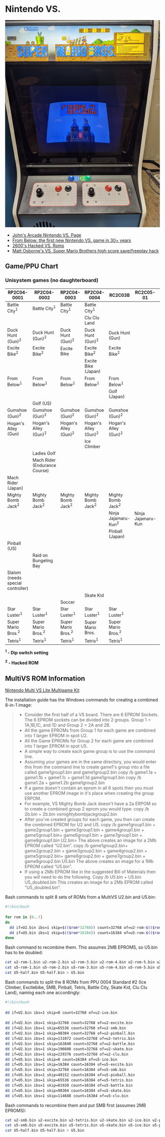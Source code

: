 # Nintendo VS.

![image](images/FromBelow.jpg)

- [John's Arcade Nintendo VS. Page](http://johnsarcade.com/nintendo_vs_ppu_info.php)
- [From Below: the first new Nintendo VS. game in 30+ years](https://mhughson.itch.io/from-below/devlog/206464/vs-system-beta-080)
- [2600's Hacked VS. Roms](https://forums.arcade-museum.com/threads/2600s-hacked-roms-for-the-nintendo-vs-system-and-multivs-pcb.375524/)
- [Matt Osborne's VS. Super Mario Brothers high score save/freeplay hack](http://www.scoresaves.com/VsSMBHSFP.html)

## Game/PPU Chart

### Unisystem games (no daughterboard)

|**RP2C04-0001**|**RP2C04-0002**|**RP2C04-0003**|**RP2C04-0004**|**RC2C03B**|**RC2C05-01**|**RC2C05-02**|**RC2C05-03**|
|-|-|-|-|-|-|-|-|
|Battle City<sup>1</sup>|Battle City<sup>1</sup>|Battle City<sup>1</sup>|Battle City<sup>1</sup>|||
||||Clu Clu Land|||
|Duck Hunt (Gun)<sup>2</sup>|Duck Hunt (Gun)<sup>2</sup>|Duck Hunt (Gun)<sup>2</sup>|Duck Hunt (Gun)<sup>2</sup>|Duck Hunt (Gun)|
|Excite Bike<sup>2</sup>|Excite Bike<sup>2</sup>|Excite Bike|Excite Bike<sup>2</sup>|Excite Bike<sup>2</sup>||
||||Excite Bike (Japan)|||
|From Below<sup>1</sup>|From Below<sup>1</sup>|From Below<sup>1</sup>|From Below<sup>1</sup>|From Below<sup>1</sup>||
|||||Golf (Japan)|
||Golf (US)||||
|Gumshoe (Gun)<sup>2</sup>|Gumshoe (Gun)<sup>2</sup>|Gumshoe (Gun)<sup>2</sup>|Gumshoe (Gun)<sup>2</sup>|Gumshoe (Gun)<sup>2</sup>||Gumshoe (Gun)|
|Hogan's Alley (Gun)|Hogan's Alley (Gun)<sup>2</sup>|Hogan's Alley (Gun)<sup>2</sup>|Hogan's Alley (Gun)<sup>2</sup>|Hogan's Alley (Gun)<sup>2</sup>|
||||Ice Climber|||
||Ladies Golf|||||
||Mach Rider (Endurance Course)|||||
|Mach Rider (Japan)||||||
|Mighty Bomb Jack<sup>2</sup>|Mighty Bomb Jack<sup>2</sup>|Mighty Bomb Jack<sup>2</sup>|Mighty Bomb Jack<sup>2</sup>|Mighty Bomb Jack<sup>2</sup>||Mighty Bomb Jack|
|||||Ninja Jajamaru-Kun<sup>2</sup>|Ninja Jajamaru-Kun||
|||||Pinball (Japan)|
|Pinball (US)||||||
||Raid on Bungeling Bay||||
|Slalom (needs special controller)|||||
||||Skate Kid|||
|||Soccer||||
|Star Luster<sup>1</sup>|Star Luster<sup>1</sup>|Star Luster<sup>1</sup>|Star Luster<sup>1</sup>|Star Luster<sup>1</sup>||
|Super Mario Bros.<sup>2</sup>|Super Mario Bros.<sup>2</sup>|Super Mario Bros.<sup>2</sup>|Super Mario Bros.|Super Mario Bros.<sup>2</sup>||
|Tetris<sup>1</sup>|Tetris<sup>1</sup>|Tetris<sup>1</sup>|Tetris<sup>1</sup>|Tetris<sup>1</sup>||

**<sup>1</sup> - Dip switch setting**

**<sup>2</sup> - Hacked ROM**

## MultiVS ROM Information

[Nintendo Multi VS Lite Multigame Kit](https://highscoresave.com/nintendo-multi-vs-lite-multigame-kit/)

The installation guide has the Windows commands for creating a combined 8-in-1 image:

> - Consider the first half of a VS board. There are 6 EPROM Sockets. The 6 EPROM sockets can be divided into 2 groups. Group 1 = 1A,1B,1C, and
1D and Group 2 = 2A and 2B.
> - All the game EPROMs from Group 1 for each game are combined into 1 larger EPROM in spot U2.
> - All the Game EPROMs for Group 2 for each game are combined into 1 larger EPROM in spot U5.
> - A simple way to create each game group is to use the command line.
> - Assuming your games are in the same directory, you would enter this from the command line to create game1's group into a file called game1group1.bin and game1group2.bin copy /b game1.1a + game1.1b +
game1.1c + game1.1d game1group1.bin copy /b game1.2a + game1.2b game1group2.bin
> - If a game doesn't contain an eprom in all 6 spots then you must use another EPROM image in it's place when creating the group ERPOM.
> - For example, VS Mighty Bomb Jack doesn't have a 2a ERPOM so to create a combined group 2 eprom you would type: copy /b 2b.bin + 2b.bin vsmightybombjackgroup2.bin
> - After you've created groups for each game, you then can create the combined EPROM for U2 and U5. copy /b game1group1.bin + game2group1.bin + game3group1.bin + game4group1.bin +
game5group1.bin+ game6group1.bin + game7group1.bin + game8group1.bin U2.bin> The above creates an image for a 2Mb EPROM called “U2.bin”. copy /b game1group2.bin+ game2group2.bin + game3group2.bin + game4group2.bin + game5group2.bin+ game6group2.bin + game7group2.bin + game8group2.bin U5.bin The above creates an image for a 1Mb EPROM called “U5.bin”.
> - If using a 2Mb EPROM like in the suggested Bill of Materials then you will need to do the following. Copy /b U5.bin + U5.bin U5_doubled.bin This creates an image for a 2Mb EPROM called “U5_doubled.bin”.

Bash commands to split 8 sets of ROMs from a MultiVS U2.bin and U5.bin:

```bash
#!/bin/bash
  
for rom in {0..7}
do
  dd if=U2.bin ibs=1 skip=$(($rom*32768)) count=32768 of=u2-rom-$(($rom+1)).bin
  dd if=U5.bin ibs=1 skip=$(($rom*16384)) count=16384 of=u5-rom-$(($rom+1)).bin
done
```

Bash command to recombine them. This assumes 2MB EPROMS, so U5.bin has to be doubled:

```bash
cat u2-rom-1.bin u2-rom-2.bin u2-rom-3.bin u2-rom-4.bin u2-rom-5.bin u2-rom-6.bin u2-rom-7.bin u2-rom-8.bin > U2.bin
cat u5-rom-1.bin u5-rom-2.bin u5-rom-3.bin u5-rom-4.bin u5-rom-5.bin u5-rom-6.bin u5-rom-7.bin u5-rom-8.bin > U5-half.bin
cat U5-half.bin U5-half.bin > U5.bin
```

Bash commands to split the 8 ROMs from PPU 0004 Standard #2 (Ice Climber, Excitebike, SMB, Pinball, Tetris, Battle City, Skate Kid, Clu Clu Land), naming each one accordingly:

```bash
#!/bin/bash
  
dd if=U2.bin ibs=1 skip=0 count=32768 of=u2-ice.bin

dd if=U2.bin ibs=1 skip=32768 count=32768 of=u2-excite.bin
dd if=U2.bin ibs=1 skip=65536 count=32768 of=u2-smb.bin
dd if=U2.bin ibs=1 skip=98304 count=32768 of=u2-pinball.bin
dd if=U2.bin ibs=1 skip=131072 count=32768 of=u2-tetris.bin
dd if=U2.bin ibs=1 skip=163840 count=32768 of=u2-battle.bin
dd if=U2.bin ibs=1 skip=196608 count=32768 of=u2-skate.bin
dd if=U2.bin ibs=1 skip=229376 count=32768 of=u2-clu.bin
dd if=U5.bin ibs=1 skip=0 count=16384 of=u5-ice.bin
dd if=U5.bin ibs=1 skip=16384 count=16384 of=u5-excite.bin
dd if=U5.bin ibs=1 skip=32768 count=16384 of=u5-smb.bin
dd if=U5.bin ibs=1 skip=49152 count=16384 of=u5-pinball.bin
dd if=U5.bin ibs=1 skip=65536 count=16384 of=u5-tetris.bin
dd if=U5.bin ibs=1 skip=81920 count=16384 of=u5-battle.bin
dd if=U5.bin ibs=1 skip=98304 count=16384 of=u5-skate.bin
dd if=U5.bin ibs=1 skip=114688 count=16384 of=u5-clu.bin
```
Bash commands to recombine them and put SMB first (assumes 2MB EPROMS):

```bash
cat u2-smb.bin u2-excite.bin u2-tetris.bin u2-skate.bin u2-ice.bin u2-pinball.bin u2-battle.bin u2-clu.bin > U2.bin
cat u5-smb.bin u5-excite.bin u5-tetris.bin u5-skate.bin u5-ice.bin u5-pinball.bin u5-battle.bin u5-clu.bin > U5-half.bin
cat U5-half.bin U5-half.bin > U5.bin
```
